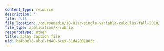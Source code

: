 ```yaml
---
content_type: resource
description: ''
file: null
file_location: /coursemedia/18-01sc-single-variable-calculus-fall-2010/ba4b0e76abc6fd486ce951d42001803c_zsKdRjP91Fs.srt
file_type: application/x-subrip
resourcetype: Other
title: 3play caption file
uid: ba4b0e76-abc6-fd48-6ce9-51d42001803c
---
```


